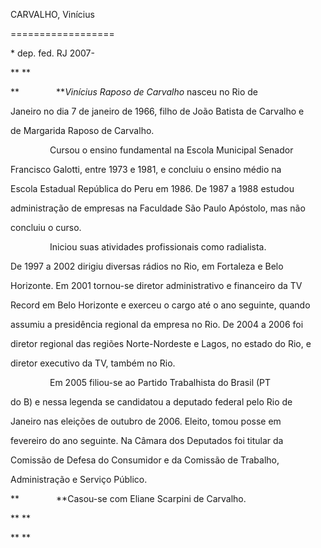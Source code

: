 CARVALHO, Vinícius

==================



\* dep. fed. RJ 2007-



** **



**               ***Vinícius Raposo de Carvalho* nasceu no Rio de

Janeiro no dia 7 de janeiro de 1966, filho de João Batista de Carvalho e

de Margarida Raposo de Carvalho.



                Cursou o ensino fundamental na Escola Municipal Senador

Francisco Galotti, entre 1973 e 1981, e concluiu o ensino médio na

Escola Estadual República do Peru em 1986. De 1987 a 1988 estudou

administração de empresas na Faculdade São Paulo Apóstolo, mas não

concluiu o curso.



                Iniciou suas atividades profissionais como radialista.

De 1997 a 2002 dirigiu diversas rádios no Rio, em Fortaleza e Belo

Horizonte. Em 2001 tornou-se diretor administrativo e financeiro da TV

Record em Belo Horizonte e exerceu o cargo até o ano seguinte, quando

assumiu a presidência regional da empresa no Rio. De 2004 a 2006 foi

diretor regional das regiões Norte-Nordeste e Lagos, no estado do Rio, e

diretor executivo da TV, também no Rio.



                Em 2005 filiou-se ao Partido Trabalhista do Brasil (PT

do B) e nessa legenda se candidatou a deputado federal pelo Rio de

Janeiro nas eleições de outubro de 2006. Eleito, tomou posse em

fevereiro do ano seguinte. Na Câmara dos Deputados foi titular da

Comissão de Defesa do Consumidor e da Comissão de Trabalho,

Administração e Serviço Público.



**               **Casou-se com Eliane Scarpini de Carvalho.



** **



** **



 



